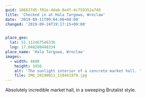 ```yaml
---
guid: 166627d5-f81e-4da6-8e4f-4c759352a740
title: 'Checked in at Hala Targowa, Wroclaw'
date: '2019-09-11T09:04:00+00:00'
changed: '2019-09-24T19:17:15+00:00'


place_geo:
  lat: 51.112467546336
  lng: 17.040288448334
place_name: 'Hala Targowa, Wroclaw'
images:
  - width: 4608
    height: 3456
    alt: 'The sunlight interior of a concrete market hall. '
    file: IMG_20190911_110441979.jpg
---
```


Absolutely incredible market hall, in a sweeping Brutalist style. 
